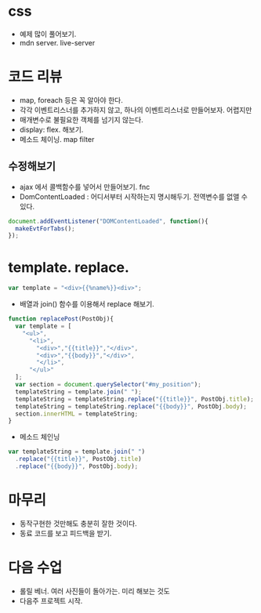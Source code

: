 # css
- 예제 많이 풀어보기.
- mdn server. live-server

# 코드 리뷰
- map, foreach 등은 꼭 알아야 한다.
- 각각 이벤트리스너를 추가하지 않고, 하나의 이벤트리스너로 만들어보자. 어렵지만
- 매개변수로 불필요한 객체를 넘기지 않는다.
- display: flex. 해보기.
- 메소드 체이닝. map filter

## 수정해보기
- ajax 에서 콜백함수를 넣어서 만들어보기. fnc
- DomContentLoaded : 어디서부터 시작하는지 명시해두기. 전역변수를 없앨 수 있다.

```javascript
document.addEventListener("DOMContentLoaded", function(){
  makeEvtForTabs();
});
```

# template. replace.
```javascript
var template = "<div>{{%name%}}<div>";
```

- 배열과 join() 함수를 이용해서 replace 해보기.

```javascript
function replacePost(PostObj){
  var template = [
    "<ul>",
      "<li>",
        "<div>","{{title}}","</div>",
        "<div>","{{body}}","</div>",
        "</li>",
      "</ul>"
  ];
  var section = document.querySelector("#my_position");
  templateString = template.join(" ");
  templateString = templateString.replace("{{title}}", PostObj.title);
  templateString = templateString.replace("{{body}}", PostObj.body);
  section.innerHTML = templateString;
}
```

- 메소드 체인닝
```javascript
var templateString = template.join(" ")
  .replace("{{title}}", PostObj.title)
  .replace("{{body}}", PostObj.body);
```

# 마무리
- 동작구현한 것만해도 충분히 잘한 것이다.
- 동료 코드를 보고 피드백을 받기.

# 다음 수업
- 롤릴 베너. 여러 사진들이 돌아가는. 미리 해보는 것도
- 다음주 프로젝트 시작.
